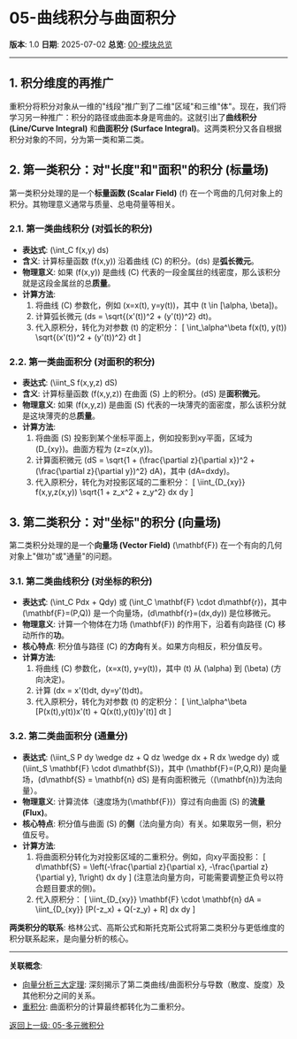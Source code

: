 # 05-曲线积分与曲面积分

**版本**: 1.0
**日期**: 2025-07-02
**总览**: [00-模块总览](./00-模块总览.md)

---

## 1. 积分维度的再推广

重积分将积分对象从一维的"线段"推广到了二维"区域"和三维"体"。现在，我们将学习另一种推广：积分的路径或曲面本身是弯曲的。这就引出了**曲线积分 (Line/Curve Integral)** 和**曲面积分 (Surface Integral)**。这两类积分又各自根据积分对象的不同，分为第一类和第二类。

## 2. 第一类积分：对"长度"和"面积"的积分 (标量场)

第一类积分处理的是一个**标量函数 (Scalar Field)** \(f\) 在一个弯曲的几何对象上的积分。其物理意义通常与质量、总电荷量等相关。

### 2.1. 第一类曲线积分 (对弧长的积分)

- **表达式**: \(\int_C f(x,y) ds\)
- **含义**: 计算标量函数 \(f(x,y)\) 沿着曲线 \(C\) 的积分。\(ds\) 是**弧长微元**。
- **物理意义**: 如果 \(f(x,y)\) 是曲线 \(C\) 代表的一段金属丝的线密度，那么该积分就是这段金属丝的总**质量**。
- **计算方法**:
  1.  将曲线 \(C\) 参数化，例如 \(x=x(t), y=y(t)\)，其中 \(t \in [\alpha, \beta]\)。
  2.  计算弧长微元 \(ds = \sqrt{(x'(t))^2 + (y'(t))^2} dt\)。
  3.  代入原积分，转化为对参数 \(t\) 的定积分：
      \[ \int_\alpha^\beta f(x(t), y(t)) \sqrt{(x'(t))^2 + (y'(t))^2} dt \]

### 2.2. 第一类曲面积分 (对面积的积分)

- **表达式**: \(\iint_S f(x,y,z) dS\)
- **含义**: 计算标量函数 \(f(x,y,z)\) 在曲面 \(S\) 上的积分。\(dS\) 是**面积微元**。
- **物理意义**: 如果 \(f(x,y,z)\) 是曲面 \(S\) 代表的一块薄壳的面密度，那么该积分就是这块薄壳的总**质量**。
- **计算方法**:
  1.  将曲面 \(S\) 投影到某个坐标平面上，例如投影到xy平面，区域为 \(D_{xy}\)。曲面方程为 \(z=z(x,y)\)。
  2.  计算面积微元 \(dS = \sqrt{1 + (\frac{\partial z}{\partial x})^2 + (\frac{\partial z}{\partial y})^2} dA\)，其中 \(dA=dxdy\)。
  3.  代入原积分，转化为对投影区域的二重积分：
      \[ \iint_{D_{xy}} f(x,y,z(x,y)) \sqrt{1 + z_x^2 + z_y^2} dx dy \]

## 3. 第二类积分：对"坐标"的积分 (向量场)

第二类积分处理的是一个**向量场 (Vector Field)** \(\mathbf{F}\) 在一个有向的几何对象上"做功"或"通量"的问题。

### 3.1. 第二类曲线积分 (对坐标的积分)

- **表达式**: \(\int_C Pdx + Qdy\) 或 \(\int_C \mathbf{F} \cdot d\mathbf{r}\)，其中 \(\mathbf{F}=(P,Q)\) 是一个向量场，\(d\mathbf{r}=(dx,dy)\) 是位移微元。
- **物理意义**: 计算一个物体在力场 \(\mathbf{F}\) 的作用下，沿着有向路径 \(C\) 移动所作的**功**。
- **核心特点**: 积分值与路径 \(C\) 的**方向**有关。如果方向相反，积分值反号。
- **计算方法**:
  1.  将曲线 \(C\) 参数化，\(x=x(t), y=y(t)\)，其中 \(t\) 从 \(\alpha\) 到 \(\beta\) (方向决定)。
  2.  计算 \(dx = x'(t)dt, dy=y'(t)dt\)。
  3.  代入原积分，转化为对参数 \(t\) 的定积分：
      \[ \int_\alpha^\beta [P(x(t),y(t))x'(t) + Q(x(t),y(t))y'(t)] dt \]

### 3.2. 第二类曲面积分 (通量分)

- **表达式**: \(\iint_S P dy \wedge dz + Q dz \wedge dx + R dx \wedge dy\) 或 \(\iint_S \mathbf{F} \cdot d\mathbf{S}\)，其中 \(\mathbf{F}=(P,Q,R)\) 是向量场，\(d\mathbf{S} = \mathbf{n} dS\) 是有向面积微元（\(\mathbf{n}\)为法向量）。
- **物理意义**: 计算流体（速度场为\(\mathbf{F}\)）穿过有向曲面 \(S\) 的**流量 (Flux)**。
- **核心特点**: 积分值与曲面 \(S\) 的**侧**（法向量方向）有关。如果取另一侧，积分值反号。
- **计算方法**:
  1.  将曲面积分转化为对投影区域的二重积分。例如，向xy平面投影：
      \[ d\mathbf{S} = \left(-\frac{\partial z}{\partial x}, -\frac{\partial z}{\partial y}, 1\right) dx dy \]
      (注意法向量方向，可能需要调整正负号以符合题目要求的侧)。
  2.  代入原积分：
      \[ \iint_{D_{xy}} \mathbf{F} \cdot \mathbf{n} dA = \iint_{D_{xy}} [P(-z_x) + Q(-z_y) + R] dx dy \]

**两类积分的联系**: 格林公式、高斯公式和斯托克斯公式将第二类积分与更低维度的积分联系起来，是向量分析的核心。

---
**关联概念**:
- [向量分析三大定理](./06-向量分析三大定理.md): 深刻揭示了第二类曲线/曲面积分与导数（散度、旋度）及其他积分之间的关系。
- [重积分](./04-重积分.md): 曲面积分的计算最终都转化为二重积分。

[返回上一级: 05-多元微积分](./00-模块总览.md) 